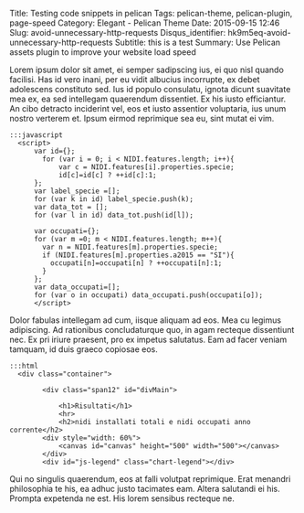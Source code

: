 Title: Testing code snippets in pelican
Tags: pelican-theme, pelican-plugin, page-speed
Category: Elegant - Pelican Theme
Date: 2015-09-15 12:46
Slug: avoid-unnecessary-http-requests
Disqus_identifier: hk9m5eq-avoid-unnecessary-http-requests
Subtitle: this is a test
Summary: Use Pelican assets plugin to improve your website load speed 

Lorem ipsum dolor sit amet, ei semper sadipscing ius, ei quo nisl quando facilisi. Has id vero inani, per eu vidit albucius incorrupte, ex debet adolescens constituto sed. Ius id populo consulatu, ignota dicunt suavitate mea ex, ea sed intellegam quaerendum dissentiet. Ex his iusto efficiantur. An cibo detracto inciderint vel, eos et iusto assentior voluptaria, ius unum nostro verterem et. Ipsum eirmod reprimique sea eu, sint mutat ei vim.

	:::javascript	
	  <script>
	      var id={};
			for (var i = 0; i < NIDI.features.length; i++){
				var c = NIDI.features[i].properties.specie;
				id[c]=id[c] ? ++id[c]:1;
	      };
	      var label_specie =[];
	      for (var k in id) label_specie.push(k);
	      var data_tot = [];
	      for (var l in id) data_tot.push(id[l]);
	
	      var occupati={};
	      for (var m =0; m < NIDI.features.length; m++){
	        var n = NIDI.features[m].properties.specie;
	        if (NIDI.features[m].properties.a2015 == "SI"){
	          occupati[n]=occupati[n] ? ++occupati[n]:1;
	        }
	      };
	      var data_occupati=[];
	      for (var o in occupati) data_occupati.push(occupati[o]);
	      </script>

Dolor fabulas intellegam ad cum, iisque aliquam ad eos. Mea cu legimus adipiscing. Ad rationibus concludaturque quo, in agam recteque dissentiunt nec. Ex pri iriure praesent, pro ex impetus salutatus. Eam ad facer veniam tamquam, id duis graeco copiosae eos.

	:::html
	  <div class="container">
	
	        <div class="span12" id="divMain">
	
	            <h1>Risultati</h1>
	            <hr>
				<h2>nidi installati totali e nidi occupati anno corrente</h2>
			<div style="width: 60%">
				<canvas id="canvas" height="500" width="500"></canvas>
			</div>
			<div id="js-legend" class="chart-legend"></div>

Qui no singulis quaerendum, eos at falli volutpat reprimique. Erat menandri philosophia te his, ea adhuc justo tacimates eam. Altera salutandi ei his. Prompta expetenda ne est. His lorem sensibus recteque ne.
